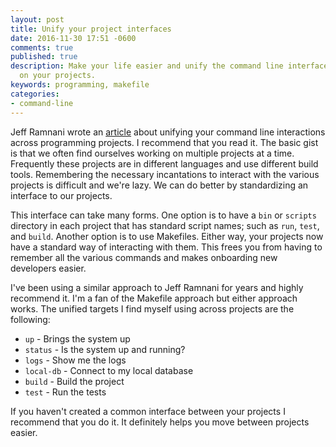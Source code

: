 ```yaml
---
layout: post
title: Unify your project interfaces
date: 2016-11-30 17:51 -0600
comments: true
published: true
description: Make your life easier and unify the command line interface to working
  on your projects.
keywords: programming, makefile
categories:
- command-line
---
```


Jeff Ramnani wrote an [article](https://jefframnani.com/project-build-protocol/) about unifying your command line interactions across programming projects. I recommend that you read it. The basic gist is that we often find ourselves working on multiple projects at a time. Frequently these projects are in different languages and use different build tools. Remembering the necessary incantations to interact with the various projects is difficult and we're lazy. We can do better by standardizing an interface to our projects.

This interface can take many forms. One option is to have a `bin` or `scripts` directory in each project that has standard script names; such as `run`, `test`, and `build`. Another option is to use Makefiles. Either way, your projects now have a standard way of interacting with them. This frees you from having to remember all the various commands and makes onboarding new developers easier.

I've been using a similar approach to Jeff Ramnani for years and highly recommend it. I'm a fan of the Makefile approach but either approach works. The unified targets I find myself using across projects are the following:

- `up` - Brings the system up
- `status` - Is the system up and running?
- `logs` - Show me the logs
- `local-db` - Connect to my local database
- `build` - Build the project
- `test` - Run the tests

If you haven't created a common interface between your projects I recommend that you do it. It definitely helps you move between projects easier.

